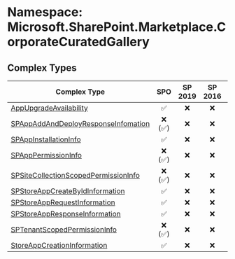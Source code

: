 # Namespace: Microsoft.SharePoint.Marketplace.CorporateCuratedGallery

## Complex Types

Complex Type | SPO | SP 2019 | SP 2016 | SP 2013
----------|:---:|:-------:|:-------:|:-------:
[AppUpgradeAvailability](./ComplexTypes/AppUpgradeAvailability.md) | ✅ | ❌ | ❌ | ❌
[SPAppAddAndDeployResponseInfomation](./ComplexTypes/SPAppAddAndDeployResponseInfomation.md) | ❌ (✅) | ❌ | ❌ | ❌
[SPAppInstallationInfo](./ComplexTypes/SPAppInstallationInfo.md) | ✅ | ❌ | ❌ | ❌
[SPAppPermissionInfo](./ComplexTypes/SPAppPermissionInfo.md) | ❌ (✅) | ❌ | ❌ | ❌
[SPSiteCollectionScopedPermissionInfo](./ComplexTypes/SPSiteCollectionScopedPermissionInfo.md) | ❌ (✅) | ❌ | ❌ | ❌
[SPStoreAppCreateByIdInformation](./ComplexTypes/SPStoreAppCreateByIdInformation.md) | ✅ | ❌ | ❌ | ❌
[SPStoreAppRequestInformation](./ComplexTypes/SPStoreAppRequestInformation.md) | ✅ | ❌ | ❌ | ❌
[SPStoreAppResponseInformation](./ComplexTypes/SPStoreAppResponseInformation.md) | ✅ | ❌ | ❌ | ❌
[SPTenantScopedPermissionInfo](./ComplexTypes/SPTenantScopedPermissionInfo.md) | ❌ (✅) | ❌ | ❌ | ❌
[StoreAppCreationInformation](./ComplexTypes/StoreAppCreationInformation.md) | ✅ | ❌ | ❌ | ❌